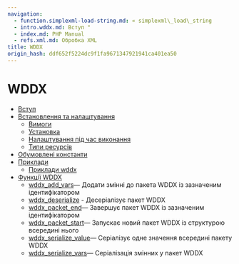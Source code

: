 ```yaml
---
navigation:
  - function.simplexml-load-string.md: « simplexml\_load\_string
  - intro.wddx.md: Вступ "
  - index.md: PHP Manual
  - refs.xml.md: Обробка XML
title: WDDX
origin_hash: ddf652f5224dc9f1fa9671347921941ca401ea50
---
```

# WDDX

-   [Вступ](intro.wddx.md)
-   [Встановлення та налаштування](wddx.setup.md)
    -   [Вимоги](wddx.requirements.md)
    -   [Установка](wddx.installation.md)
    -   [Налаштування під час виконання](wddx.configuration.md)
    -   [Типи ресурсів](wddx.resources.md)
-   [Обумовлені константи](wddx.constants.md)
-   [Приклади](wddx.examples.md)
    -   [Приклади wddx](wddx.examples-serialize.md)
-   [Функції WDDX](ref.wddx.md)
    -   [wddx\_add\_vars](function.wddx-add-vars.md)— Додати змінні до пакета WDDX із зазначеним ідентифікатором
    -   [wddx\_deserialize](function.wddx-deserialize.md) \- Десеріалізує пакет WDDX
    -   [wddx\_packet\_end](function.wddx-packet-end.md)— Завершує пакет WDDX із зазначеним ідентифікатором
    -   [wddx\_packet\_start](function.wddx-packet-start.md)— Запускає новий пакет WDDX із структурою всередині нього
    -   [wddx\_serialize\_value](function.wddx-serialize-value.md)— Серіалізує одне значення всередині пакету WDDX
    -   [wddx\_serialize\_vars](function.wddx-serialize-vars.md)— Серіалізація змінних у пакет WDDX
